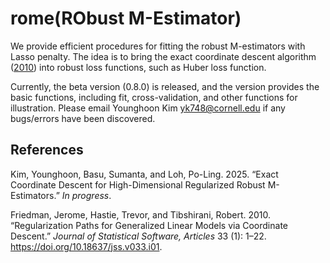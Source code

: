 # rome(RObust M-Estimator)

We provide efficient procedures for fitting the robust M-estimators with Lasso penalty. The idea is to bring the
exact coordinate descent algorithm ([2010](#ref-glmnet)) into robust loss functions, such as Huber loss function.

Currently, the beta version (0.8.0) is released, and the version
provides the basic functions, including fit, cross-validation, and other
functions for illustration. Please email Younghoon Kim
<yk748@cornell.edu> if any bugs/errors have been discovered.

## References

<div id="ref-rome">

Kim, Younghoon, Basu, Sumanta, and Loh, Po-Ling. 2025.
“Exact Coordinate Descent for High-Dimensional Regularized Robust M-Estimators.” *In progress*.

<div id="ref-glmnet">

Friedman, Jerome, Hastie, Trevor, and Tibshirani, Robert. 2010.
“Regularization Paths for Generalized Linear Models via Coordinate
Descent.” *Journal of Statistical Software, Articles* 33 (1): 1–22.
<https://doi.org/10.18637/jss.v033.i01>.
